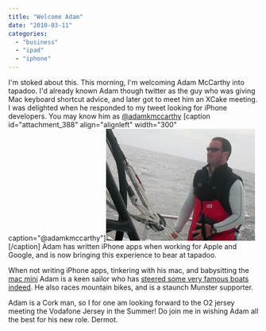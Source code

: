 ```yaml
---
title: "Welcome Adam"
date: "2010-03-11"
categories: 
  - "business"
  - "ipad"
  - "iphone"
---
```


I'm stoked about this. This morning, I'm welcoming Adam McCarthy into tapadoo. I'd already known Adam though twitter as the guy who was giving Mac keyboard shortcut advice, and later got to meet him an XCake meeting. I was delighted when he responded to my tweet looking for iPhone developers. You may know him as [@adamkmccarthy](http://twitter.com/adamkmccarthy) \[caption id="attachment\_388" align="alignleft" width="300" caption="@adamkmccarthy"\]![@adamkmccarthy](images/Adam_GreenDragon2-300x225.jpg "Adam_GreenDragon2")\[/caption\] Adam has written iPhone apps when working for Apple and Google, and is now bringing this experience to bear at tapadoo.

When not writing iPhone apps, tinkering with his mac, and babysitting the [mac mini](http://mini.adammccarthy.ie) Adam is a keen sailor who has [steered some very famous boats indeed](http://www.alinghi.com/en/). He also races mountain bikes, and is a staunch Munster supporter.

Adam is a Cork man, so I for one am looking forward to the O2 jersey meeting the Vodafone Jersey in the Summer! Do join me in wishing Adam all the best for his new role. Dermot.
